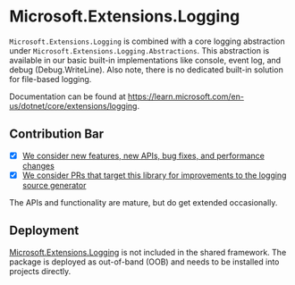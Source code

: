# Microsoft.Extensions.Logging

`Microsoft.Extensions.Logging` is combined with a core logging abstraction under `Microsoft.Extensions.Logging.Abstractions`. This abstraction is available in our basic built-in implementations like console, event log, and debug (Debug.WriteLine). Also note, there is no dedicated built-in solution for file-based logging.

Documentation can be found at https://learn.microsoft.com/en-us/dotnet/core/extensions/logging.

## Contribution Bar
- [x] [We consider new features, new APIs, bug fixes, and performance changes](../../libraries/README.md#primary-bar)
- [x] [We consider PRs that target this library for improvements to the logging source generator](../../libraries/README.md#secondary-bars)

The APIs and functionality are mature, but do get extended occasionally.

## Deployment
[Microsoft.Extensions.Logging](https://www.nuget.org/packages/Microsoft.Extensions.Logging) is not included in the shared framework. The package is deployed as out-of-band (OOB) and needs to be installed into projects directly.